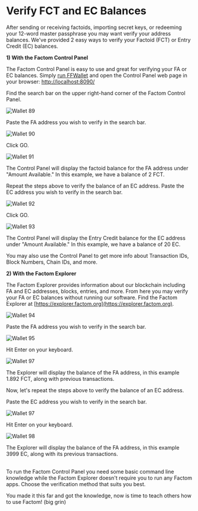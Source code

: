 # Verify FCT and EC Balances

After sending or receiving factoids, importing secret keys, or redeeming your 12-word master passphrase you may want verify your address balances. We've provided 2 easy ways to verify your Factoid (FCT) or Entry Credit (EC) balances.
 
**1) With the Factom Control Panel**

The Factom Control Panel is easy to use and great for verifying your FA or EC balances. Simply [run FFWallet](#run-the-factom-foundation-wallet) and open the Control Panel web page in your browser: [http://localhost:8090/](http://localhost:8090/)

Find the search bar on the upper right-hand corner of the Factom Control Panel.

![Wallet 89](images/wallet_074.png)

Paste the FA address you wish to verify in the search bar. 

![Wallet 90](images/wallet_075.png)

Click GO.

![Wallet 91](images/wallet_076.png)
 
The Control Panel will display the factoid balance for the FA address under "Amount Available." 
In this example, we have a balance of 2 FCT.

Repeat the steps above to verify the balance of an EC address. Paste the EC address you wish to verify in the search bar.

![Wallet 92](images/wallet_077.png)  

Click GO.

![Wallet 93](images/wallet_078.png)

The Control Panel will display the Entry Credit balance for the EC address under "Amount Available." 
In this example, we have a balance of 20 EC.

You may also use the Control Panel to get more info about Transaction IDs, Block Numbers, Chain IDs, and more. 
 

**2) With the Factom Explorer**

The Factom Explorer provides information about our blockchain including FA and EC addresses, blocks, entries, and more. From here you may verify your FA or EC balances without running our software. Find the Factom Explorer at [https://explorer.factom.org](https://explorer.factom.org).

![Wallet 94](images/wallet_079.png)

Paste the FA address you wish to verify in the search bar.

![Wallet 95](images/wallet_080.png)

Hit Enter on your keyboard.

![Wallet 97](images/wallet_081.png)

The Explorer will display the balance of the FA address, in this example 1.892 FCT, along with previous transactions.

Now, let's repeat the steps above to verify the balance of an EC address. 

Paste the EC address you wish to verify in the search bar.

![Wallet 97](images/wallet_082.png)

Hit Enter on your keyboard.

![Wallet 98](images/wallet_083.png)

The Explorer will display the balance of the FA address, in this example 3999 EC, along with its previous transactions.

<aside class="notice"><br>
To run the Factom Control Panel you need some basic command line knowledge while the Factom Explorer doesn't require you to run any Factom apps. Choose the verification method that suits you best.
</aside>

You made it this far and got the knowledge, now is time to teach others how to use Factom! (big grin)